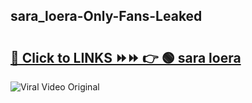 
 ## sara_loera-Only-Fans-Leaked

# <h2><a href="https://clipsfans.com/sara_loera&ref=git">🔗 Click to LINKS ⏩⏩ 👉 🟢 sara loera </a></h2>

<a href="https://clipsfans.com/sara_loera&ref=git" rel="nofollow" data-target="animated-image.originalLink"><img src="https://i.ibb.co.com/xMMVF88/686577567.gif" alt="Viral Video Original" style="max-width: 100%; display: inline-block;" data-target="animated-image.originalImage"></a>
